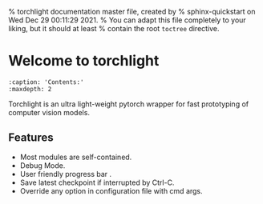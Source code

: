 % torchlight documentation master file, created by
% sphinx-quickstart on Wed Dec 29 00:11:29 2021.
% You can adapt this file completely to your liking, but it should at least
% contain the root `toctree` directive.

# Welcome to torchlight

```{toctree}
:caption: 'Contents:'
:maxdepth: 2
```

Torchlight is an ultra light-weight pytorch wrapper for fast prototyping of computer vision models.

<script id="asciicast-441271" src="https://asciinema.org/a/441271.js" async></script>


## Features

- Most modules are self-contained.
- Debug Mode.
- User friendly progress bar .
- Save latest checkpoint if interrupted by Ctrl-C.
- Override any option in configuration file with cmd args.